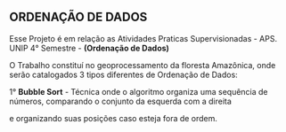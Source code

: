 <h2><b> ORDENAÇÃO DE DADOS </b></h2>

<p> Esse Projeto é em relação as Atividades Praticas Supervisionadas - APS. UNIP 4° Semestre - <b>(Ordenação de Dados)</b><br></p>
<p> O Trabalho constituí no geoprocessamento da floresta Amazônica, onde serão catalogados 3 tipos diferentes de Ordenação de Dados:<br></p>
<p> 1° <b>Bubble Sort</b> - Técnica onde o algoritmo organiza uma sequência de números, comparando o conjunto da esquerda com a direita<br>
<p> e organizando suas posições caso esteja fora de ordem.
